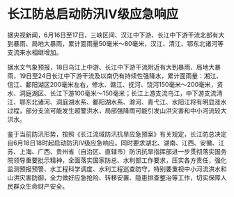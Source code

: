 

# 长江防总启动防汛Ⅳ级应急响应

据央视新闻，6月16日至17日，三峡区间、汉江中下游、长江中下游干流北部有大到暴雨、局地大暴雨，累计面雨量50毫米～80毫米，汉江、清江、鄂东北诸河等支流来水相继增加。

据水文气象预报，18日乌江上中游、长江中下游干流附近有大到暴雨、局地大暴雨，19日至24日长江中下游干流及以南仍有持续性强降水，累计面雨量：湘江、信江、鄱阳湖区200毫米左右，修水、赣江、抚河、饶河150毫米～200毫米，资水、洞庭湖区、长江下游100毫米～150毫米；长江上游支流乌江，中下游支流清江、鄂东北诸河、洞庭湖水系、鄱阳湖水系、滁河、青弋江、水阳江将有明显涨水过程，部分支流可能发生超警洪水，局部强降雨可能引发山洪灾害和中小河流较大洪水。

鉴于当前防汛形势，按照《长江流域防汛抗旱应急预案》有关规定，长江防总决定自6月18日18时起启动防汛Ⅳ级应急响应。同时要求湖北、湖南、江西、安徽、江苏、上海、广西、贵州省（自治区、直辖市）防汛抗旱指挥部进一步贯彻落实国务院领导重要批示精神，全面落实国家防总、水利部工作要求，压实各方责任，强化监测预报预警、水工程科学调度、水利工程巡查防守，特别要重视中小河流洪水和山洪灾害防御，全力做好应急抢险、转移安置、隐患排查整治等工作，切实保障人民群众生命财产安全。


